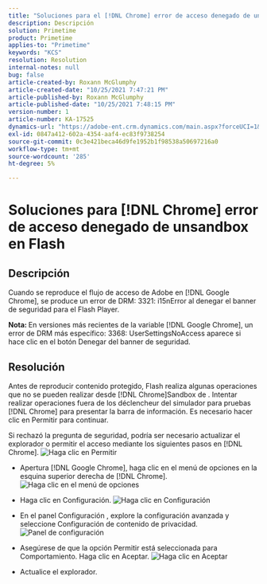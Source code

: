 ```yaml
---
title: "Soluciones para el [!DNL Chrome] error de acceso denegado de unsandbox en Flash"
description: Descripción
solution: Primetime
product: Primetime
applies-to: "Primetime"
keywords: "KCS"
resolution: Resolution
internal-notes: null
bug: false
article-created-by: Roxann McGlumphy
article-created-date: "10/25/2021 7:47:21 PM"
article-published-by: Roxann McGlumphy
article-published-date: "10/25/2021 7:48:15 PM"
version-number: 1
article-number: KA-17525
dynamics-url: "https://adobe-ent.crm.dynamics.com/main.aspx?forceUCI=1&pagetype=entityrecord&etn=knowledgearticle&id=6a57365a-cc35-ec11-b6e6-000d3a3485ea"
exl-id: 0847a412-602a-4354-aaf4-ec83f9738254
source-git-commit: 0c3e421beca46d9fe1952b1f98538a50697216a0
workflow-type: tm+mt
source-wordcount: '285'
ht-degree: 5%

---
```


# Soluciones para [!DNL Chrome] error de acceso denegado de unsandbox en Flash

## Descripción


Cuando se reproduce el flujo de acceso de Adobe en [!DNL Google Chrome], se produce un error de DRM: 3321: i15nError al denegar el banner de seguridad para el Flash Player.

<b>Nota: </b>En versiones más recientes de la variable [!DNL Google Chrome], un error de DRM más específico: 3368: UserSettingsNoAccess aparece si hace clic en el botón Denegar del banner de seguridad.


## Resolución


Antes de reproducir contenido protegido, Flash realiza algunas operaciones que no se pueden realizar desde [!DNL Chrome]Sandbox de . Intentar realizar operaciones fuera de los déclencheur del simulador para pruebas [!DNL Chrome] para presentar la barra de información. Es necesario hacer clic en Permitir para continuar.

Si rechazó la pregunta de seguridad, podría ser necesario actualizar el explorador o permitir el acceso mediante los siguientes pasos en [!DNL Chrome].
![Haga clic en Permitir](https://helpx.adobe.com/content/dam/help/en/adobe-access/kb/error-3321/jcr%3acontent/main-pars/image/chrome_infobar.png "Haga clic en Permitir")
- Apertura [!DNL Google Chrome], haga clic en el menú de opciones en la esquina superior derecha de [!DNL Chrome].
   ![Haga clic en el menú de opciones](https://helpx.adobe.com/content/dam/help/en/adobe-access/kb/error-3321/jcr%3acontent/main-pars/procedure/proc_par/step_0/step_par/image/setting_menu.png "Haga clic en el menú de opciones")


- Haga clic en Configuración.
   ![Haga clic en Configuración](https://helpx.adobe.com/content/dam/help/en/adobe-access/kb/error-3321/jcr%3acontent/main-pars/procedure/proc_par/step_1/step_par/image/3.jpg "Haga clic en Configuración")


- En el panel Configuración , explore la configuración avanzada y seleccione Configuración de contenido de privacidad.
   ![Panel de configuración](https://helpx.adobe.com/content/dam/help/en/adobe-access/kb/error-3321/jcr%3acontent/main-pars/procedure/proc_par/step_2/step_par/image/5.jpg "Panel de configuración")


- Asegúrese de que la opción Permitir está seleccionada para Comportamiento. Haga clic en Aceptar.
   ![Haga clic en Aceptar](https://helpx.adobe.com/content/dam/help/en/adobe-access/kb/error-3321/jcr%3acontent/main-pars/procedure/proc_par/step_3/step_par/image/unsandbox_settings.png "Haga clic en Aceptar")


- Actualice el explorador.





<br><br>
